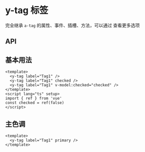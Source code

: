 # y-tag 标签

<a-btn label="a-tag" href="https://next.antdv.com/components/tag-cn" />

完全继承 `a-tag` 的属性、事件、插槽、方法，可以通过 <y-link label="a-tag" blank href="https://next.antdv.com/components/tag-cn" /> 查看更多选项

## API

## 基本用法

```vue demo
<template>
  <y-tag label="Tag1" />
  <y-tag label="Tag1" checked />
  <y-tag label="Tag1" v-model:checked="checked" />
</template>
<script lang="ts" setup>
import { ref } from 'vue'
const checked = ref(false)
</script>
```

## 主色调

```vue demo
<template>
  <y-tag label="Tag1" primary />
</template>
```
